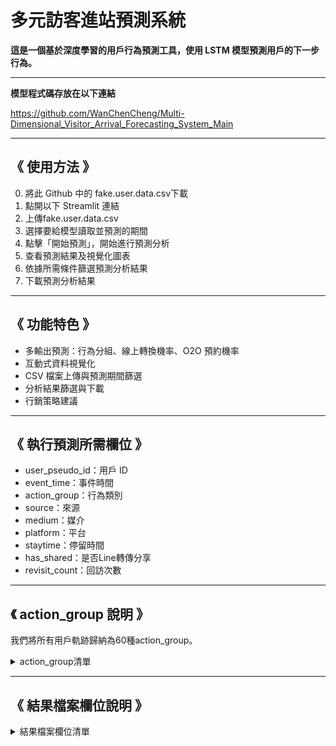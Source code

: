 
# 多元訪客進站預測系統

**這是一個基於深度學習的用戶行為預測工具，使用 LSTM 模型預測用戶的下一步行為。**

-------------------------------

**模型程式碼存放在以下連結**

https://github.com/WanChenCheng/Multi-Dimensional_Visitor_Arrival_Forecasting_System_Main

-------------------------------

## 《 使用方法 》

0. 將此 Github 中的 fake.user.data.csv下載
1. 點開以下 Streamlit 連結
2. 上傳fake.user.data.csv
3. 選擇要給模型讀取並預測的期間
4. 點擊「開始預測」，開始進行預測分析
5. 查看預測結果及視覺化圖表
6. 依據所需條件篩選預測分析結果
7. 下載預測分析結果

-------------------------------

## 《 功能特色 》
- 多輸出預測：行為分組、線上轉換機率、O2O 預約機率
- 互動式資料視覺化
- CSV 檔案上傳與預測期間篩選
- 分析結果篩選與下載
- 行銷策略建議

-------------------------------

## 《 執行預測所需欄位 》
- user_pseudo_id：用戶 ID
- event_time：事件時間
- action_group：行為類別
- source：來源
- medium：媒介
- platform：平台
- staytime：停留時間
- has_shared：是否Line轉傳分享
- revisit_count：回訪次數

-------------------------------

## 《 action_group 說明 》

我們將所有用戶軌跡歸納為60種action_group。

<details>
<summary> action_group清單 </summary>
  
- 完成網路投保
- 完成O2O
- 線上繳費
- 資料填寫與確認
- 投保資格確認
- 方案確認
- 手機驗證碼
- 填寫預約資料
- 挑選預約顧問
- 預約顧問與商品諮詢
- 立即投保
- 保存與分享試算結果
- Line分享轉傳
- 保存與分享自由配、訂製組合結果
- 自由配－保障規劃試算結果
- 自由配－配置我的基金試算結果
- 訂製保險組合－人身規劃試算結果
- 訂製保險組合－投資規劃試算結果
- 我的保險試算結果
- 自由配
- 自由配－投資規劃
- 自由配－保障規劃
- 自由配－套餐
- 訂製保險組合
- 試算: 網投－旅平險－試算
- 試算: 網投－壽險－試算
- 試算: 網投－健康險－試算
- 試算: 網投－意外傷害險－試算
- 試算: 網投－年金險－試算
- 試算: 網投－投資型年金險－試算
- 試算: 壽險－試算
- 試算: 意外傷害險－試算
- 試算: 健康醫療險－實支實付－試算
- 試算: 健康醫療險－住院手術－試算
- 試算: 健康醫療險－長期照顧－試算
- 試算: 健康醫療險－重大疾病－試算
- 試算: 生涯推薦0-18－試算
- 試算: 生涯推薦19-34－試算
- 試算: 生涯推薦35-44－試算
- 試算: 生涯推薦61歲以上－試算
- 試算: 生涯推薦45-60－試算
- 試算: 其他試算
- 好康優惠
- 商品資訊頁－網投－旅平險
- 商品資訊頁－網投－壽險
- 商品資訊頁－網投－健康險
- 商品資訊頁－網投－意外傷害險
- 商品資訊頁－網投－年金險
- 商品資訊頁－網投－投資型年金險
- 商品資訊頁－旅行平安險
- 商品資訊頁－壽險
- 商品資訊頁－健康醫療險
- 商品資訊頁－意外傷害險
- 商品資訊頁－還本與年金型保險
- 商品資訊頁－投資型保險
- 商品資訊頁－主題商品
- 生涯推薦－商品資訊頁
- 找服務（尋求服務與客服）
- 保險視圖、保單明細、資產總覽、保險明細
- 其他
  
</details>


-------------------------------

## 《 結果檔案欄位說明 》


<details>
<summary> 結果檔案欄位清單 </summary>
  
### 用戶資訊：
- **user_pseudo_id**：用戶唯一識別碼

### 預測結果 - 下一步行動推薦：
系統會預測用戶最可能執行的前種行動，按機率排序：

- **Top1_next_action_group**：最可能的下一步行動類別
- **Top1_confidence**：Top1 預測的信心度分數
- **Top2_next_action_group**：第二可能的下一步行動類別  
- **Top2_confidence**：Top2 預測的信心度分數
- **Top3_next_action_group**：第三可能的下一步行動類別
- **Top3_confidence**：Top3 預測的信心度分數
- **Top4_next_action_group**：第四可能的下一步行動類別
- **Top4_confidence**：Top4 預測的信心度分數
- **Top5_next_action_group**：第五可能的下一步行動類別
- **Top5_confidence**：Top5 預測的信心度分數

### 轉換機率預測：
- **Online_conversion_prob**：網路投保轉換機率（0-1之間的數值）
- **O2O_reservation_prob**：O2O預約轉換機率（0-1之間的數值）

### 行銷策略建議：
- **Marketing_Strategy**：系統推薦的行銷策略

### 用戶行為歷史：
#### 最近一次行為記錄
- **last_event_time**：最近一次行為的時間紀錄
- **last_platform**：最近一次行為使用的平台
- **last_action**：最近一次行為的具體行動
- **last_action_group**：最近一次行為的行動類別

#### 歷史行為軌跡（過去2~10步）
系統記錄用戶過去2~10次的行為模式，數字代表時間順序（-2為倒數第2次，以此類推）：

- **-2_action** / **-2_action_group**：倒數第2次行為的具體行動與行動類別
- **-3_action** / **-3_action_group**：倒數第3次行為的具體行動與行動類別  
- **-4_action** / **-4_action_group**：倒數第4次行為的具體行動與行動類別
- **-5_action** / **-5_action_group**：倒數第5次行為的具體行動與行動類別
- **-6_action** / **-6_action_group**：倒數第6次行為的具體行動與行動類別
- **-7_action** / **-7_action_group**：倒數第7次行為的具體行動與行動類別
- **-8_action** / **-8_action_group**：倒數第8次行為的具體行動與行動類別
- **-9_action** / **-9_action_group**：倒數第9次行為的具體行動與行動類別
- **-10_action** / **-10_action_group**：倒數第10次行為的具體行動與行動類別

## 注意事項
- 信心度分數範圍為 0-1，數值越高代表預測越可靠
- 歷史行為欄位可能包含空值，表示該時間點無相關行為記錄
- 所有機率預測值均為模型基於歷史數據計算得出

</details>



